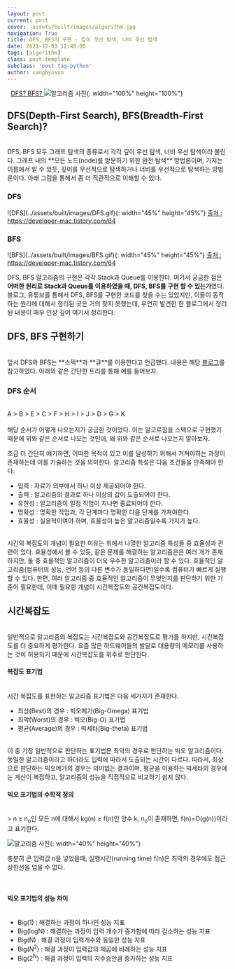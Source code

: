 ```yaml
---
layout: post
current: post
cover:  assets/built/images/algorithm.jpg
navigation: True
title: DFS, BFS의 구현 - 깊이 우선 탐색, 너비 우선 탐색
date: 2021-12-03 12:40:00
tags: [algorithm]
class: post-template
subclass: 'post tag-python'
author: sanghyoson
---
```

<i class="fa fa-search">&nbsp;</i> 
<a href='https://namu.wiki/w/DFS'> DFS? </a>
<a href='https://namu.wiki/w/BFS'> BFS? </a>
![알고리즘 사진](../assets/built/images/algorithm.jpg){: width="100%" height="100%"}

<h2>DFS(Depth-First Search), BFS(Breadth-First Search)?</h2>
<br/>
DFS, BFS 모두 그래프 탐색의 종류로서 각각 깊이 우선 탐색, 너비 우선 탐색이라 불린다. 그래프 내의 **모든 노드(node)를 방문하기 위한 완전 탐색** 방법론이며, 가지는 이름에서 알 수 있듯, 깊이를 우선적으로 탐색하거나 너비를 우선적으로 탐색하는 방법론이다. 아래 그림을 통해서 좀 더 직관적으로 이해할 수 있다.

<h3>DFS</h3>
![DFS](../assets/built/images/DFS.gif){: width="45%" height="45%"}
<a href='https://developer-mac.tistory.com/64'> 출처 : https://developer-mac.tistory.com/64 </a>

<h3>BFS</h3>
![BFS](../assets/built/images/BFS.gif){: width="45%" height="45%"}
<a href='https://developer-mac.tistory.com/64'> 출처 : https://developer-mac.tistory.com/64 </a>


DFS, BFS 알고리즘의 구현은 각각 Stack과 Queue를 이용한다. 여기서 궁금한 점은 **어떠한 원리로 Stack과 Queue를 이용하였을 때, DFS, BFS를 구현 할 수 있는가**였다. 블로그, 유튜브를 통해서 DFS, BFS를 구현한 코드를 찾을 수는 있었지만, 이들이 동작하는 원리에 대해서 정리된 곳은 거의 찾지 못했는데, 우연히 발견한 한 블로그에서 정리된 내용이 매우 인상 깊어 여기서 정리한다. 

<h2>DFS, BFS 구현하기</h2>
<br/>
앞서 DFS와 BFS는 **스택**과 **큐**를 이용한다고 언급했다. 내용은 해당 <a href='https://jeinalog.tistory.com/18'> 블로그</a>를 참고하였다. 아래와 같은 간단한 트리를 통해 예를 들어보자.

<h3>DFS 순서</h3>
<br/>
A > B > E > C > F > H > I > J > D > G > K
<br/>
<br/>
해당 순서가 어떻게 나오는지가 궁금한 것이었다. 이는 알고르짐을 스택으로 구현했기 때문에 위와 같은 순서로 나오는 것인데, 왜 위와 같은 순서로 나오는지 알아보자.




조금 더 간단히 얘기하면, 어떠한 목적이 있고 이를 달성하기 위해서 거쳐야하는 과정이 존재하는데 이를 기술하는 것을 의미한다. 알고리즘 특성은 다음 조건들을 만족해야 한다.

<ul class = 'data-contents'>
<li>입력 : 자료가 외부에서 하나 이상 제공되어야 한다.</li>
<li>출력 : 알고리즘의 결과로 하나 이상의 값이 도출되어야 한다.</li>
<li>유한성 : 알고리즘이 일정 작업이 지나면 종료되어야 한다. </li>
<li>명확성 : 명확한 작업과, 각 단계마다 명확한 다음 단계를 가져야한다. </li>
<li>효율성 : 실용적이여야 하며, 효율성이 높은 알고리즘일수록 가지가 높다. </li>
</ul>
<br/>
시간의 복잡도의 개념이 필요한 이유는 위에서 나열한 알고리즘 특성들 중 효율성과 관련이 있다. 효율성에서 볼 수 있듯, 같은 문제를 해결하는 알고리즘은은 여러 개가 존재하지만, 둘 중 효율적인 알고리즘이 더욱 우수한 알고리즘이라 할 수 있다. 효율적인 알고리즘(컴퓨터의 성능, 언어 등의 다른 변수가 동일하다면)일수록 컴퓨터가 빠르게 실행할 수 있다. 한편, 여러 알고리즘 중 효율적인 알고리즘이 무엇인지를 판단하기 위한 기준이 필요한데, 이때 필요한 개념이 시간복잡도와 공간복잡도이다.


<br/>
<h2>시간복잡도</h2>
<br/>
일반적으로 알고리즘의 복잡도는 시간복잡도와 공간복잡도로 평가를 하지만, 시간복잡도를 더 중요하게 평가한다. 요즘 많은 하드웨어들의 발달로 대용량의 메모리를 사용하는 것이 허용되기 때문에 시간복잡도를 위주로 판단한다.

<h4>복잡도 표기법</h4>
<br/>
시간 복잡도를 표현하는 알고리즘 표기법은 다음 세가지가 존재한다. 
<br/>
<ul class = 'data-contents'>
    <li>최상(Best)의 경우 : 빅오메가(Big-Omega) 표기법</li>
    <li>최악(Worst)의 경우 : 빅오(Big-O) 표기법</li>
    <li>평균(Average)의 경우 : 빅세타(Big-theta) 표기법</li>
</ul>
<br/>
이 중 가장 일반적으로 판단하는 표기법은 최악의 경우로 판단하는 빅오 알고리즘이다. 동일한 알고리즘이라고 하더라도 입력에 따라서 도출되는 시간이 다르다.
따라서, 최상으로 판단하는 빅오메가의 경우는 의미없는 결과이며, 평균을 이용하는 빅세타의 경우에는 계산이 복잡하고, 알고리즘의 성능을 직접적으로 비교하기 쉽지 않다.

<br/>
<h4>빅오 표기법의 수학적 정의</h4>
<br/>
> n ≥ n<sub>o</sub>인 모든 n에 대해서 kg(n) ≥ f(n)인 양수 k, n<sub>o</sub>이 존재하면,  f(n)=O(g(n))이라고 표기한다.

![알고리즘 사진](../assets/built/images/time_complexity_bigo.png){: width="40%" height="40%"}

충분히 큰 입력값 n을 넣었을때, 실행시간(running time) f(n)은 최악의 경우에도 점근 상한선을 넘을 수 없다.

<br/>
<h4>빅오 표기법의 성능 차이</h4>
<ul class = 'data-contents'>
<br/>
    <li>Big(1) : 해결하는 과정이 하나인 성능 지표</li>
    <li>Big(logN) : 해결하는 과정이 입력 개수가 증가함에 따라 감소하는 성능 지표</li>
    <li>Big(N) : 해결 과정이 입력개수와 동일한 성능 지표</li>
    <li>Big(N<sup>2</sup>) : 해결 과정이 입력값의 제곱에 비례하는 성능 지표</li>
    <li>Big(2<sup>N</sup>) : 해결 과정이 입력의 지수승만큼 증가하는 성능 지표</li>
</ul>
<br/>